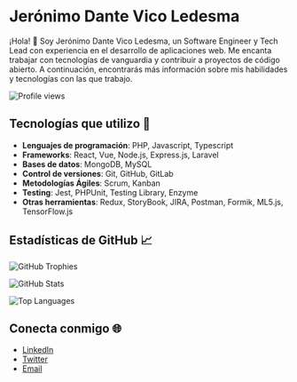 # Jerónimo Dante Vico Ledesma

¡Hola! 👋 Soy Jerónimo Dante Vico Ledesma, un Software Engineer y Tech Lead con experiencia en el desarrollo de aplicaciones web. Me encanta trabajar con tecnologías de vanguardia y contribuir a proyectos de código abierto. A continuación, encontrarás más información sobre mis habilidades y tecnologías con las que trabajo.

![Profile views](https://komarev.com/ghpvc/?username=KuramaBiju&color=blue)

## Tecnologías que utilizo 🚀

- **Lenguajes de programación**: PHP, Javascript, Typescript
- **Frameworks**: React, Vue, Node.js, Express.js, Laravel
- **Bases de datos**: MongoDB, MySQL
- **Control de versiones**: Git, GitHub, GitLab
- **Metodologías Ágiles**: Scrum, Kanban
- **Testing**: Jest, PHPUnit, Testing Library, Enzyme
- **Otras herramientas**: Redux, StoryBook, JIRA, Postman, Formik, ML5.js, TensorFlow.js

## Estadísticas de GitHub 📈

![GitHub Trophies](https://github-profile-trophy.vercel.app/?username=KuramaBiju&theme=onedark)

![GitHub Stats](https://github-readme-stats.vercel.app/api?username=KuramaBiju&show_icons=true&theme=radical)

![Top Languages](https://github-readme-stats.vercel.app/api/top-langs/?username=KuramaBiju&theme=radical)

## Conecta conmigo 🌐

- [LinkedIn](https://www.linkedin.com/in/jerónimo-dante-vico-728379184/)
- [Twitter](https://twitter.com/@jeronimodev)
- [Email](mailto:jeronimoledesma0@gmail.com)

